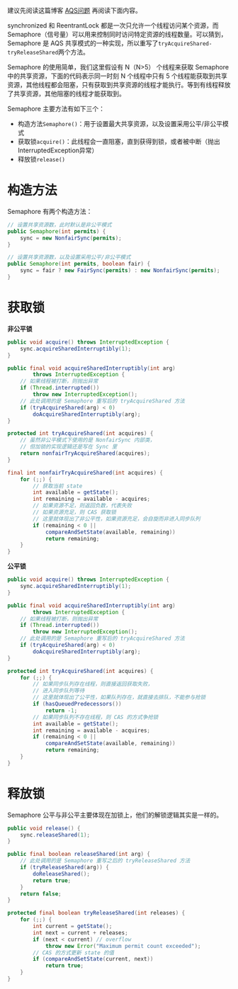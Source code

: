 建议先阅读这篇博客 [AQS问题](http://hunt.eyescode.top/stereotype/java/aqs.html) 再阅读下面内容。

synchronized 和 ReentrantLock 都是一次只允许一个线程访问某个资源，而 Semaphore（信号量）可以用来控制同时访问特定资源的线程数量。可以猜到，Semaphore 是 AQS 共享模式的一种实现，所以重写了`tryAcquireShared-tryReleaseShared`两个方法。

Semaphore 的使用简单，我们这里假设有 N（N>5） 个线程来获取 Semaphore 中的共享资源，下面的代码表示同一时刻 N 个线程中只有 5 个线程能获取到共享资源，其他线程都会阻塞，只有获取到共享资源的线程才能执行。等到有线程释放了共享资源，其他阻塞的线程才能获取到。

Semaphore 主要方法有如下三个：
+ 构造方法`Semaphore()`：用于设置最大共享资源，以及设置采用公平/非公平模式
+ 获取锁`acquire()`：此线程会一直阻塞，直到获得到锁，或者被中断（抛出InterruptedException异常）
+ 释放锁`release()`

# 构造方法

Semaphore 有两个构造方法：

```java
// 设置共享资源数，此时默认是非公平模式
public Semaphore(int permits) {
    sync = new NonfairSync(permits);
}

// 设置共享资源数，以及设置采用公平/非公平模式
public Semaphore(int permits, boolean fair) {
    sync = fair ? new FairSync(permits) : new NonfairSync(permits);
}
```

# 获取锁

**非公平锁**

```java
public void acquire() throws InterruptedException {
    sync.acquireSharedInterruptibly(1);
}

public final void acquireSharedInterruptibly(int arg)
        throws InterruptedException {
    // 如果线程被打断，则抛出异常
    if (Thread.interrupted())
        throw new InterruptedException();
    // 此处调用的是 Semaphore 重写后的 tryAcquireShared 方法
    if (tryAcquireShared(arg) < 0)
        doAcquireSharedInterruptibly(arg);
}

protected int tryAcquireShared(int acquires) {
    // 虽然非公平模式下使用的是 NonfairSync 内部类，
    // 但加锁的实现逻辑还是写在 Sync 里
    return nonfairTryAcquireShared(acquires);
}

final int nonfairTryAcquireShared(int acquires) {
    for (;;) {
        // 获取当前 state
        int available = getState();
        int remaining = available - acquires;
        // 如果资源不足，则返回负数，代表失败
        // 如果资源充足，则 CAS 获取锁
        // 这里就体现出了非公平性，如果资源充足，会自旋而非进入同步队列
        if (remaining < 0 ||
            compareAndSetState(available, remaining))
            return remaining;
    }
}
```

**公平锁**

```java
public void acquire() throws InterruptedException {
    sync.acquireSharedInterruptibly(1);
}

public final void acquireSharedInterruptibly(int arg)
        throws InterruptedException {
    // 如果线程被打断，则抛出异常
    if (Thread.interrupted())
        throw new InterruptedException();
    // 此处调用的是 Semaphore 重写后的 tryAcquireShared 方法
    if (tryAcquireShared(arg) < 0)
        doAcquireSharedInterruptibly(arg);
}

protected int tryAcquireShared(int acquires) {
    for (;;) {
        // 如果同步队列存在线程，则直接返回获取失败，
        // 进入同步队列等待
        // 这里就体现出了公平性，如果队列存在，就直接去排队，不能参与抢锁
        if (hasQueuedPredecessors())
            return -1;
        // 如果同步队列不存在线程，则 CAS 的方式争抢锁
        int available = getState();
        int remaining = available - acquires;
        if (remaining < 0 ||
            compareAndSetState(available, remaining))
            return remaining;
    }
}
```

# 释放锁

Semaphore 公平与非公平主要体现在加锁上，他们的解锁逻辑其实是一样的。

```java
public void release() {
    sync.releaseShared(1);
}

public final boolean releaseShared(int arg) {
    // 此处调用的是 Semaphore 重写之后的 tryReleaseShared 方法
    if (tryReleaseShared(arg)) {
        doReleaseShared();
        return true;
    }
    return false;
}

protected final boolean tryReleaseShared(int releases) {
    for (;;) {
        int current = getState();
        int next = current + releases;
        if (next < current) // overflow
            throw new Error("Maximum permit count exceeded");
        // CAS 的方式更新 state 的值
        if (compareAndSetState(current, next))
            return true;
    }
}
```